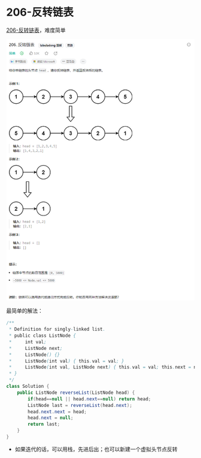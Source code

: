 # 206-反转链表

[206-反转链表](https://leetcode.cn/problems/reverse-linked-list/description/?envType=study-plan-v2&envId=meituan-2023-fall-sprint)，难度简单

![image-20230828182931252](https://raw.githubusercontent.com/lqyspace/mypic/master/PicBed/202308281829329.png)

最简单的解法：

```java
/**
 * Definition for singly-linked list.
 * public class ListNode {
 *     int val;
 *     ListNode next;
 *     ListNode() {}
 *     ListNode(int val) { this.val = val; }
 *     ListNode(int val, ListNode next) { this.val = val; this.next = next; }
 * }
 */
class Solution {
    public ListNode reverseList(ListNode head) {
        if(head==null || head.next==null) return head;
        ListNode last = reverseList(head.next);
        head.next.next = head;
        head.next = null;
        return last;
    }
}
```

- 如果迭代的话，可以用栈，先进后出；也可以新建一个虚拟头节点反转